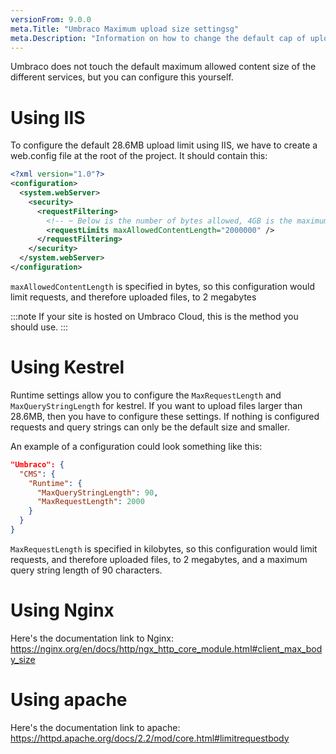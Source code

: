 ```yaml
---
versionFrom: 9.0.0
meta.Title: "Umbraco Maximum upload size settingsg"
meta.Description: "Information on how to change the default cap of upload size"
---
```


Umbraco does not touch the default maximum allowed content size of the different services, but you can configure this yourself.

# Using IIS

To configure the default 28.6MB upload limit using IIS, we have to create a web.config file at the root of the project. It should contain this:

```xml
<?xml version="1.0"?>
<configuration>
  <system.webServer>
    <security>
      <requestFiltering>
        <!-- ~ Below is the number of bytes allowed, 4GB is the maximum -->
        <requestLimits maxAllowedContentLength="2000000" />
      </requestFiltering>
    </security>
  </system.webServer>
</configuration>
```

`maxAllowedContentLength` is specified in bytes, so this configuration would limit requests, and therefore uploaded files, to 2 megabytes

:::note
If your site is hosted on Umbraco Cloud, this is the method you should use.
:::

# Using Kestrel

Runtime settings allow you to configure the `MaxRequestLength` and `MaxQueryStringLength` for kestrel. If you want to upload files larger than 28.6MB, then you have to configure these settings. If nothing is configured requests and query strings can only be the default size and smaller.

An example of a configuration could look something like this: 

```json
"Umbraco": {
  "CMS": {
    "Runtime": {
      "MaxQueryStringLength": 90,
      "MaxRequestLength": 2000
    }
  }
}
```

`MaxRequestLength` is specified in kilobytes, so this configuration would limit requests, and therefore uploaded files, to 2 megabytes, and a maximum query string length of 90 characters.

# Using Nginx

Here's the documentation link to Nginx: 
https://nginx.org/en/docs/http/ngx_http_core_module.html#client_max_body_size

# Using apache

Here's the documentation link to apache:
https://httpd.apache.org/docs/2.2/mod/core.html#limitrequestbody
